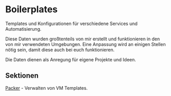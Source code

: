 # Boilerplates
Templates und Konfigurationen für verschiedene Services und Automatisierung.

Diese Daten wurden großtenteils von mir erstellt und funktionieren in den von mir verwendeten Umgebungen. Eine Anpassung wird an einigen Stellen nötig sein, damit diese auch bei euch funktionieren.

Die Daten dienen als Anregung für eigene Projekte und Ideen.

## Sektionen

[Packer](https://github.com/ctstec/boilerplates/tree/main/packer) - Verwalten von VM Templates.
